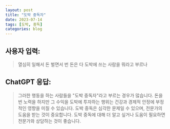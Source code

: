 ```yaml
---
layout: post
title: "도박 중독자"
date: 2023-07-14
tags: [도박, 중독]
categories: blog
---
```


## 사용자 입력:
> 열심히 일해서 돈 벌면서 번 돈은 다 도박에 쓰는 사람을 뭐라고 부르나

## ChatGPT 응답:
> 그러한 행동을 하는 사람들을 "도박 중독자"라고 부르는 경우가 많습니다. 돈을 번 노력을 하지만 그 수익을 도박에 투자하는 행위는 건강과 경제적 안정에 부정적인 영향을 미칠 수 있습니다. 도박 중독은 심각한 문제일 수 있으며, 전문가의 도움을 받는 것이 중요합니다. 도박 중독에 대해 더 알고 싶거나 도움이 필요하면 전문가와 상담하는 것이 좋습니다.

